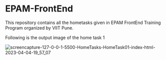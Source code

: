 # EPAM-FrontEnd

This repository contains all the hometasks given in EPAM FrontEnd Training Program organized by VIIT Pune.

Following is the output image of the home task 1

![screencapture-127-0-0-1-5500-HomeTasks-HomeTask01-index-html-2023-04-04-19_57_07](https://user-images.githubusercontent.com/103436613/229825157-af13bc78-847e-468a-8a33-b5a382455b74.png)
